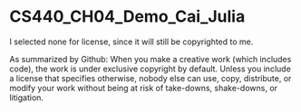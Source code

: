 # CS440_CH04_Demo_Cai_Julia

I selected none for license, since it will still be copyrighted to me.

As summarized by Github:
When you make a creative work (which includes code), the work is under exclusive copyright by default. Unless you include a license that specifies otherwise, nobody else can use, copy, distribute, or modify your work without being at risk of take-downs, shake-downs, or litigation. 

